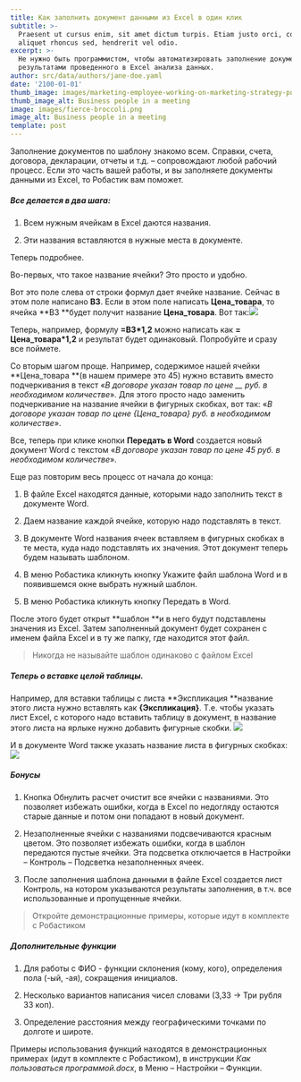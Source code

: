 ```yaml
---
title: Как заполнить документ данными из Excel в один клик
subtitle: >-
  Praesent ut cursus enim, sit amet dictum turpis. Etiam justo orci, consectetur
  aliquet rhoncus sed, hendrerit vel odio.
excerpt: >-
  Не нужно быть программистом, чтобы автоматизировать заполнение документов Word
  результатами проведенного в Excel анализа данных.
author: src/data/authors/jane-doe.yaml
date: '2100-01-01'
thumb_image: images/marketing-employee-working-on-marketing-strategy-purple.png
thumb_image_alt: Business people in a meeting
image: images/fierce-broccoli.png
image_alt: Business people in a meeting
template: post
---
```

Заполнение документов по шаблону знакомо всем. Справки,
счета, договора, декларации, отчеты и т.д. – сопровождают любой рабочий
процесс. Если это часть вашей работы, и вы заполняете документы данными из Excel, то Робастик вам
поможет.

##### Все делается в два шага:

1.  Всем нужным ячейкам в Excel даются названия.

2.  Эти названия вставляются в нужные места в документе.

Теперь подробнее.

Во-первых, что такое название ячейки? Это просто и удобно.

Вот это поле слева от строки формул дает ячейке название. Сейчас в этом поле
написано **В3**. Если в этом поле написать **Цена\_товара**, то ячейка \*\*В3 \*\*будет получит название **Цена\_товара**. Вот так:![](file:///C:\Users\9EE3~1\AppData\Local\Temp\msohtmlclip1\01\clip_image005.jpg)

Теперь, например, формулу **=В3\*1,2** можно написать как **= Цена\_товара\*1,2** и результат будет одинаковый. Попробуйте и сразу
все поймете.

Со вторым шагом проще. Например, содержимое нашей ячейки \*\*Цена\_товара \*\*(в нашем примере это 45) нужно вставить вместо подчеркивания в текст «*В договоре указан товар по цене \__ руб. в необходимом количестве*». Для этого просто надо заменить подчеркивание на название ячейки в фигурных скобках, вот так: «*В договоре указан товар по цене {Цена\_товара} руб. в необходимом количестве*».

Все, теперь при клике кнопки **Передать в Word** создается новый документ Word с текстом «*В договоре указан товар по цене 45 руб. в необходимом количестве*».

Еще раз повторим весь процесс от начала до конца:

1.  В файле Excel находятся данные, которыми надо заполнить текст в документе Word.

2.  Даем название каждой ячейке, которую надо подставлять в текст.

3.  В документе Word названия ячеек вставляем в фигурных скобках в те места, куда надо подставлять их значения. Этот документ теперь будем называть шаблоном.

4.  В меню Робастика кликнуть кнопку Укажите файл шаблона Word и в появившемся окне выбрать нужный шаблон.

5.  В меню Робастика кликнуть кнопку Передать в Word.

После этого будет открыт \*\*шаблон \*\*и в него будут подставлены значения из Excel. Затем заполненный документ будет сохранен с именем файла Excel и в ту же папку, где находится этот файл.

> Никогда не называйте шаблон  одинаково с файлом Excel

##### Теперь о вставке целой таблицы.

Например, для вставки таблицы с листа \*\*Экспликация \*\*название этого листа нужно вставлять как **{Экспликация}**. Т.е. чтобы указать лист Excel, с которого надо вставить таблицу в документ, в название этого листа на ярлыке нужно добавить фигурные скобки. ![](file:///C:\Users\9EE3~1\AppData\Local\Temp\msohtmlclip1\01\clip_image007.jpg)

И в документе Word также указать название листа в фигурных скобках:![](file:///C:\Users\9EE3~1\AppData\Local\Temp\msohtmlclip1\01\clip_image009.jpg)

##### Бонусы

1.  Кнопка Обнулить расчет очистит все ячейки с названиями. Это позволяет избежать ошибки, когда в Excel по недогляду остаются старые данные и потом они попадают в новый документ.

2.  Незаполненные ячейки с названиями подсвечиваются красным цветом. Это позволяет избежать ошибки, когда в шаблон передаются пустые ячейки. Эта подсветка отключается в Настройки – Контроль – Подсветка незаполненных ячеек.

3.  После заполнения шаблона данными в файле Excel создается лист Контроль, на котором указываются результаты заполнения, в т.ч. все использованные и пропущенные ячейки.

> Откройте демонстрационные примеры, которые идут в комплекте с Робастиком

##### Дополнительные функции

1.  Для работы с ФИО - функции склонения (кому, кого), определения пола (-ый, -ая), сокращения инициалов.

2.  Несколько вариантов написания чисел словами (3,33 → Три рубля 33 коп).

3.  Определение расстояния между географическими точками по долготе и широте.

Примеры использования функций находятся в демонстрационных примерах (идут в комплекте с Робастиком), в инструкции *Как пользоваться программой.docx*, в Меню – Настройки – Функции.
